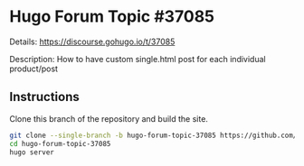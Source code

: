 # Hugo Forum Topic #37085

Details: <https://discourse.gohugo.io/t/37085>

Description: How to have custom single.html post for each individual product/post

## Instructions

Clone this branch of the repository and build the site.

```bash
git clone --single-branch -b hugo-forum-topic-37085 https://github.com/jmooring/hugo-testing hugo-forum-topic-37085
cd hugo-forum-topic-37085
hugo server
```
